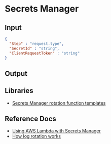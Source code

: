 # Secrets Manager

## Input

```json
{
  "Step" : "request.type",
  "SecretId" : "string",
  "ClientRequestToken" : "string"
}
```

## Output

## Libraries

- [Secrets Manager rotation function templates](https://docs.aws.amazon.com/secretsmanager/latest/userguide/reference_available-rotation-templates.html)

## Reference Docs

- [Using AWS Lambda with Secrets Manager](https://docs.aws.amazon.com/lambda/latest/dg/with-secrets-manager.html)
- [How log rotation works](https://docs.aws.amazon.com/secretsmanager/latest/userguide/rotate-secrets_how.html)
